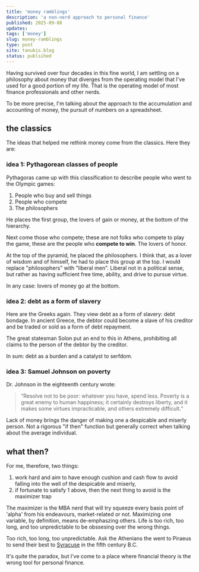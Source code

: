 ```yaml
---
title: 'money ramblings'
description: 'a non-nerd approach to personal finance'
published: 2025-09-08
updates:
tags: ['money']
slug: money-ramblings
type: post
site: tanukis.blog
status: publsihed
---
```


Having survived over four decades in this fine world, I am settling on a philosophy about money that diverges from the operating model that I've used for a good portion of my life. That is the operating model of most finance professionals and other nerds.

To be more precise, I'm talking about the approach to the accumulation and accounting of money, the pursuit of numbers on a spreadsheet.

## the classics

The ideas that helped me rethink money come from the classics. Here they are:

### idea 1: Pythagorean classes of people

Pythagoras came up with this classification to describe people who went to the Olympic games:

1. People who buy and sell things
2. People who compete
3. The philosophers

He places the first group, the lovers of gain or money, at the bottom of the hierarchy.

Next come those who compete; these are not folks who compete to play the game, these are the people who **compete to win**. The lovers of honor.

At the top of the pyramid, he placed the philosophers. I think that, as a lover of wisdom and of himself, he had to place this group at the top. I would replace "philosophers" with "liberal men". Liberal not in a political sense, but rather as having sufficient free time, ability, and drive to pursue virtue.

In any case: lovers of money go at the bottom.

### idea 2: debt as a form of slavery

Here are the Greeks again. They view debt as a form of slavery: debt bondage. In ancient Greece, the debtor could become a slave of his creditor and be traded or sold as a form of debt repayment.

The great statesman Solon put an end to this in Athens, prohibiting all claims to the person of the debtor by the creditor.

In sum: debt as a burden and a catalyst to serfdom.

### idea 3: Samuel Johnson on poverty

Dr. Johnson in the eighteenth century wrote:

> “Resolve not to be poor: whatever you have, spend less. Poverty is a great enemy to human happiness; it certainly destroys liberty, and it makes some virtues impracticable, and others extremely difficult.”

Lack of money brings the danger of making one a despicable and miserly person. Not a rigorous "if then" function but generally correct when talking about the average individual.

## what then?

For me, therefore, two things:

1. work hard and aim to have enough cushion and cash flow to avoid falling into the well of the despicable and miserly,
2. if fortunate to satisfy 1 above, then the next thing to avoid is the maximizer trap

The maximizer is the MBA nerd that will try squeeze every basis point of 'alpha' from his endeavours, market-related or not. Maximizing one variable, by definition, means de-emphaszing others. Life is too rich, too long, and too unpredictable to be obssesing over the wrong things.

Too rich, too long, too unpredictable. Ask the Athenians the went to Piraeus to send their best to [Syracuse](https://en.wikipedia.org/wiki/Sicilian_Expedition) in the fifth century B.C.

It's quite the paradox, but I've come to a place where financial theory is the wrong tool for personal finance.
